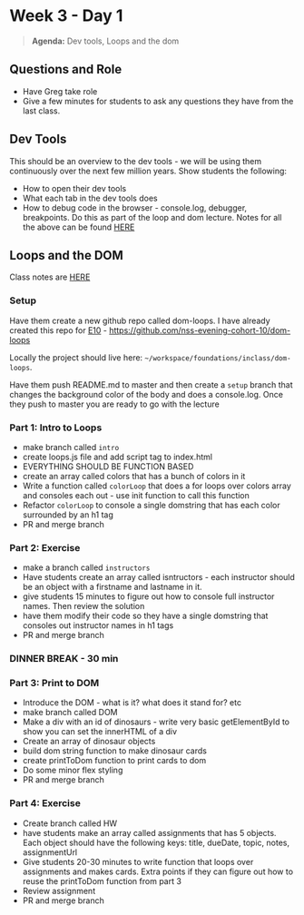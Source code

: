 # Week 3 - Day 1

> **Agenda:** Dev tools, Loops and the dom

## Questions and Role
* Have Greg take role
* Give a few minutes for students to ask any questions they have from the last class.

## Dev Tools
This should be an overview to the dev tools - we will be using them continuously over the next few million years.  Show students the following:
* How to open their dev tools
* What each tab in the dev tools does
* How to debug code in the browser - console.log, debugger, breakpoints. Do this as part of the loop and dom lecture.
Notes for all the above can be found [HERE](https://github.com/nss-nightclass-projects/Night-Class-Resources/blob/master/book-1-foundations/chapters/dev-tools.md)

## Loops and the DOM
Class notes are [HERE](https://github.com/nss-nightclass-projects/Night-Class-Resources/blob/master/book-1-foundations/chapters/js-array-looping.md)

### Setup
Have them create a new github repo called dom-loops.  I have already created this repo for [E10](https://github.com/nss-evening-cohort-10/dom-loops) - https://github.com/nss-evening-cohort-10/dom-loops

Locally the project should live here: `~/workspace/foundations/inclass/dom-loops`.

Have them push README.md to master and then create a `setup` branch that changes the background color of the body and does a console.log.  Once they push to master you are ready to go with the lecture

### Part 1: Intro to Loops
* make branch called `intro`
* create loops.js file and add script tag to index.html
* EVERYTHING SHOULD BE FUNCTION BASED
* create an array called colors that has a bunch of colors in it
* Write a function called `colorLoop` that does a for loops over colors array and consoles each out - use init function to call this function
* Refactor `colorLoop` to console a single domstring that has each color surrounded by an h1 tag
* PR and merge branch

### Part 2: Exercise
* make a branch called `instructors`
* Have students create an array called isntructors - each instructor should be an object with a firstname and lastname in it.
* give students 15 minutes to figure out how to console full instructor names.   Then review the solution
* have them modify their code so they have a single domstring that consoles out instructor names in h1 tags
* PR and merge branch

### DINNER BREAK - 30 min

### Part 3: Print to DOM
* Introduce the DOM - what is it?  what does it stand for? etc
* make branch called DOM
* Make a div with an id of dinosaurs - write very basic getElementById to show you can set the innerHTML of a div
* Create an array of dinosaur objects
* build dom string function to make dinosaur cards
* create printToDom function to print cards to dom
* Do some minor flex styling
* PR and merge branch

### Part 4: Exercise
* Create branch called HW
* have students make an array called assignments that has 5 objects.  Each object should have the following keys: title, dueDate, topic, notes, assignmentUrl
* Give students 20-30 minutes to write function that loops over assignments and makes cards.  Extra points if they can figure out how to reuse the printToDom function from part 3
* Review assignment
* PR and merge branch
